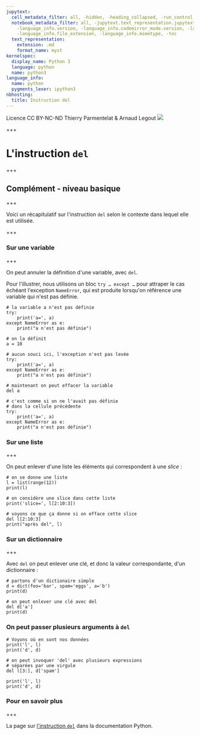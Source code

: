 ```yaml
---
jupytext:
  cell_metadata_filter: all, -hidden, -heading_collapsed, -run_control, -trusted
  notebook_metadata_filter: all, -jupytext.text_representation.jupytext_version, -jupytext.text_representation.format_version,
    -language_info.version, -language_info.codemirror_mode.version, -language_info.codemirror_mode,
    -language_info.file_extension, -language_info.mimetype, -toc
  text_representation:
    extension: .md
    format_name: myst
kernelspec:
  display_name: Python 3
  language: python
  name: python3
language_info:
  name: python
  pygments_lexer: ipython3
nbhosting:
  title: Instruction del
---
```


<div class="licence">
<span>Licence CC BY-NC-ND</span>
<span>Thierry Parmentelat &amp; Arnaud Legout</span>
<span><img src="media/both-logos-small-alpha.png" /></span>
</div>

+++

# L'instruction `del`

+++

## Complément - niveau basique

+++

Voici un récapitulatif sur l'instruction `del` selon le contexte dans lequel elle est utilisée.

+++

### Sur une variable

+++

On peut annuler la définition d'une variable, avec `del`.

Pour l'illustrer, nous utilisons un bloc `try … except …` pour attraper le cas échéant l'exception `NameError`, qui est produite lorsqu'on référence une variable qui n'est pas définie.

```{code-cell} ipython3
# la variable a n'est pas définie
try:
    print('a=', a)
except NameError as e:
    print("a n'est pas définie")
```

```{code-cell} ipython3
# on la définit
a = 10

# aucun souci ici, l'exception n'est pas levée
try:
    print('a=', a)
except NameError as e:
    print("a n'est pas définie")
```

```{code-cell} ipython3
# maintenant on peut effacer la variable
del a

# c'est comme si on ne l'avait pas définie
# dans la cellule précédente
try:
    print('a=', a)
except NameError as e:
    print("a n'est pas définie")
```

### Sur une liste

+++

On peut enlever d'une liste les éléments qui correspondent à une *slice* :

```{code-cell} ipython3
# on se donne une liste
l = list(range(12))
print(l)
```

```{code-cell} ipython3
# on considère une slice dans cette liste
print('slice=', l[2:10:3])

# voyons ce que ça donne si on efface cette slice
del l[2:10:3]
print("après del", l)
```

### Sur un dictionnaire

+++

Avec `del` on peut enlever une clé, et donc la valeur correspondante, d'un dictionnaire :

```{code-cell} ipython3
# partons d'un dictionaire simple
d = dict(foo='bar', spam='eggs', a='b')
print(d)
```

```{code-cell} ipython3
# on peut enlever une clé avec del
del d['a']
print(d)
```

### On peut passer plusieurs arguments à `del`

```{code-cell} ipython3
# Voyons où en sont nos données
print('l', l)
print('d', d)
```

```{code-cell} ipython3
# on peut invoquer 'del' avec plusieurs expressions
# séparées par une virgule
del l[3:], d['spam']

print('l', l)
print('d', d)
```

### Pour en savoir plus

+++

La page sur [l'instruction `del`](https://docs.python.org/3/reference/simple_stmts.html#the-del-statement) dans la documentation Python.
